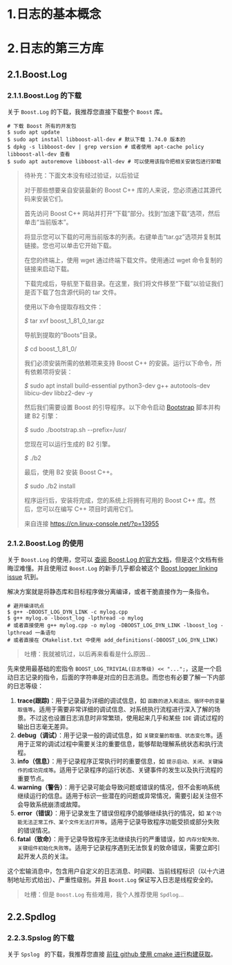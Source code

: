 # 1.日志的基本概念



# 2.日志的第三方库

## 2.1.Boost.Log

### 2.1.1.Boost.Log 的下载

关于 `Boost.Log` 的下载，我推荐您直接下载整个 `Boost` 库。

```shell
# 下载 Boost 所有的开发包
$ sudo apt update
$ sudo apt install libboost-all-dev # 默认下载 1.74.0 版本的
$ dpkg -s libboost-dev | grep version # 或者使用 apt-cache policy libboost-all-dev 查看
$ sudo apt autoremove libboost-all-dev # 可以使用该指令把相关安装包进行卸载
```

>   待补充：下面文本没有经过验证，以后验证
>
>   对于那些想要亲自安装最新的 Boost C++ 库的人来说，您必须通过其源代码来安装它们。
>
>   首先访问 Boost C++ 网站并打开“下载”部分。找到“加速下载”选项，然后单击“当前版本”。
>
>   将显示您可以下载的可用当前版本的列表。右键单击“tar.gz”选项并复制其链接。您也可以单击它开始下载。
>
>   在您的终端上，使用 wget 通过终端下载文件。使用通过 wget 命令复制的链接来启动下载。
>
>   下载完成后，导航至下载目录。在这里，我们将文件移至“下载”以验证我们是否下载了包含源代码的 tar 文件。
>
>   使用以下命令提取存档文件：
>
>   *$* tar xvf boost_1_81_0_tar.gz
>
>   导航到提取的“Boots”目录。
>
>   *$* cd boost_1_81_0/
>
>   我们必须安装所需的依赖项来支持 Boost C++ 的安装。运行以下命令，所有依赖项将安装：
>
>   *$* sudo apt install build-essential python3-dev g++ autotools-dev libicu-dev libbz2-dev -y
>
>   然后我们需要设置 Boost 的引导程序。以下命令启动 [Bootstrap](https://cn.basicit.org/bootstrap5/) 脚本并构建 B2 引擎：
>
>   *$* sudo ./bootstrap.sh --prefix=/usr/
>
>   您现在可以运行生成的 B2 引擎。
>
>   *$* ./b2
>
>   最后，使用 B2 安装 Boost C++。
>
>   *$* sudo ./b2 install
>
>   程序运行后，安装将完成，您的系统上将拥有可用的 Boost C++ 库。然后，您可以在编写 C++ 项目时调用它们。
>
>   来自连接 https://cn.linux-console.net/?p=13955

### 2.1.2.Boost.Log 的使用

关于 `Boost.Log` 的使用，您可以 [查阅 Boost.Log 的官方文档](https://www.boost.org/doc/libs/1_79_0/libs/log/doc/html/index.html)，但是这个文档有些晦涩难懂。并且使用过 `Boost.Log` 的新手几乎都会被这个 [Boost logger linking issue](https://stackoverflow.com/questions/18881602/boost-logger-linking-issue) 坑到。

解决方案就是将静态库和目标程序做分离编译，或者干脆直接作为一条指令。

```shell
# 避开编译坑点
$ g++ -DBOOST_LOG_DYN_LINK -c mylog.cpp
$ g++ mylog.o -lboost_log -lpthread -o mylog
# 或者直接使用 g++ mylog.cpp -o mylog -DBOOST_LOG_DYN_LINK -lboost_log -lpthread 一条语句
# 或者直接在 CMakelist.txt 中使用 add_definitions(-DBOOST_LOG_DYN_LINK)
```

>   吐槽：我就被坑过，以后再来看看是什么原因...

先来使用最基础的宏指令 `BOOST_LOG_TRIVIAL(日志等级) << "...";`，这是一个启动日志记录的指令，后面的字符串是对应的日志消息。而您也有必要了解一下内部的日志等级：

1.  **trace(跟踪)**：用于记录最为详细的调试信息，如 `函数的进入和退出、循环中的变量取值等`。适用于需要非常详细的调试信息、对系统执行流程进行深入了解的场景。不过这也设置日志消息时非常繁琐，使用起来几乎和某些 `IDE` 调试过程的输出日志毫无差异。
2.  **debug（调试）**：用于记录一般的调试信息，如 `关键变量的取值、状态变化等`。适用于正常的调试过程中需要关注的重要信息，能够帮助理解系统状态和执行流程。
3.  **info（信息）**：用于记录程序正常执行时的重要信息，如 `提示启动、关闭、关键操作的成功完成等`。适用于记录程序的运行状态、关键事件的发生以及执行流程的重要节点。
4.  **warning（警告）**：用于记录可能会导致问题或错误的情况，但不会影响系统继续运行的信息。适用于标识一些潜在的问题或异常情况，需要引起关注但不会导致系统崩溃或故障。
5.  **error（错误）**：用于记录发生了错误但程序仍能够继续执行的情况，如 `某个功能无法正常工作、某个文件无法打开等`。适用于记录导致程序功能受损或部分失败的错误情况。
6.  **fatal（致命）**：用于记录导致程序无法继续执行的严重错误，如 `内存分配失败、关键组件初始化失败等`。适用于记录程序遇到无法恢复的致命错误，需要立即引起开发人员的关注。

这个宏输消息中，包含用户自定义的日志消息、时间戳、当前线程标识（以十六进制地址形式给出）、严重性级别。并且 `Boost.Log` 保证写入日志是线程安全的。

>   吐槽：但是 `Boost.Log` 有些难用，我个人推荐使用 `Spdlog`...

## 2.2.Spdlog

### 2.2.3.Spslog 的下载

关于 `Spslog ` 的下载，我推荐您直接 [前往 github 使用 cmake 进行构建获取](https://github.com/gabime/spdlog)。

